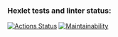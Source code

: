 ### Hexlet tests and linter status:
[![Actions Status](https://github.com/qibite/php-project-lvl1/workflows/hexlet-check/badge.svg)](https://github.com/qibite/php-project-lvl1/actions)
[![Maintainability](https://api.codeclimate.com/v1/badges/626600b874b683a00127/maintainability)](https://codeclimate.com/github/qibite/php-project-lvl1/maintainability)